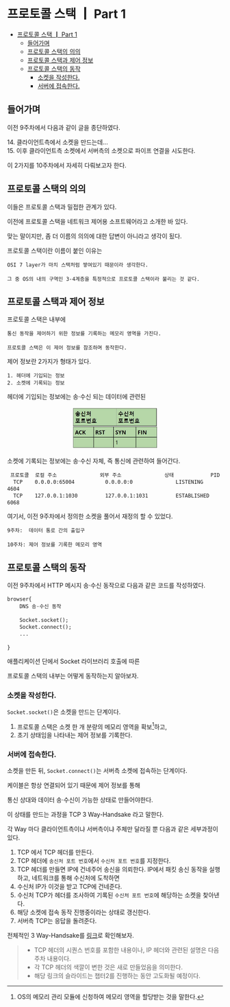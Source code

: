 # 프로토콜 스택 ┃ Part 1

- [프로토콜 스택 ┃ Part 1](#프로토콜-스택--part-1)
  - [들어가며](#들어가며)
  - [프로토콜 스택의 의의](#프로토콜-스택의-의의)
  - [프로토콜 스택과 제어 정보](#프로토콜-스택과-제어-정보)
  - [프로토콜 스택의 동작](#프로토콜-스택의-동작)
    - [소켓을 작성한다.](#소켓을-작성한다)
    - [서버에 접속한다.](#서버에-접속한다)

## 들어가며

이전 9주차에서 다음과 같이 글을 종단하였다.

<dl><dt>
14. 클라이언트측에서 소켓을 만드는데...
<br/>
15. 이후 클라이언트측 소켓에서 서버측의 소켓으로 파이프 연결을 시도한다.
</dt></dl>

이 2가지를 10주차에서 자세히 다뤄보고자 한다.

## 프로토콜 스택의 의의

이들은 프로토콜 스택과 밀접한 관계가 있다.

이전에 프로토콜 스택을 네트워크 제어용 소프트웨어라고 소개한 바 있다.

맞는 말이지만, 좀 더 이름의 의의에 대한 답변이 아니라고 생각이 됬다.

프로토콜 스택이란 이름이 붙인 이유는

    OSI 7 layer가 마치 스택처럼 쌓여있기 때문이라 생각한다.

    그 중 OS의 내의 구역인 3-4계층을 특정적으로 프로토콜 스택이라 불리는 것 같다.

## 프로토콜 스택과 제어 정보

프로토콜 스택은 내부에 

    통신 동작을 제어하기 위한 정보를 기록하는 메모리 영역을 가진다.

    프로토콜 스택은 이 제어 정보를 참조하며 동작한다.

제어 정보란 2가지가 형태가 있다.

    1. 헤더에 기입되는 정보
    2. 소켓에 기록되는 정보

헤더에 기입되는 정보에는 송·수신 되는 데이터에 관련된
            
<center>
<img width="40%" src="assets/tcp-header.jpg">
</center>

소켓에 기록되는 정보에는 송·수신 자체, 즉 통신에 관련하여 들어간다.

```shell
 프로토콜  로컬 주소              외부 주소              상태            PID
  TCP    0.0.0.0:65004          0.0.0.0:0              LISTENING       4604
  TCP    127.0.0.1:1030         127.0.0.1:1031         ESTABLISHED     6068
```

여기서, 이전 9주차에서 정의한 소켓을 풀어서 재정의 할 수 있었다.

    9주차:  데이터 통로 간의 출입구

    10주차: 제어 정보를 기록한 메모리 영역

## 프로토콜 스택의 동작

이전 9주차에서 HTTP 메시지 송·수신 동작으로 다음과 같은 코드를 작성하였다.

```
browser{
    DNS 송·수신 동작

    Socket.socket();  
    Socket.connect(); 
    ...

}
```
애플리케이션 단에서 Socket 라이브러리 호출에 따른 

프로토콜 스택의 내부는 어떻게 동작하는지 알아보자.

### 소켓을 작성한다.

`Socket.socket()`은 소켓을 만드는 단계이다.

1. 프로토콜 스택은 소켓 한 개 분량의 메모리 영역을 확보[^memory-allocate]하고,    
2. 초기 상태임을 나타내는 제어 정보를 기록한다.

[^memory-allocate]: OS의 메모리 관리 모듈에 신청하여 메모리 영역을 할당받는 것을 말한다.

### 서버에 접속한다.

소켓을 만든 뒤, `Socket.connect()`는 서버측 소켓에 접속하는 단계이다.

케이블은 항상 연결되어 있기 때문에 제어 정보를 통해 

통신 상대와 데이터 송·수신이 가능한 상태로 만들어야한다.

이 상태를 만드는 과정을 TCP 3 Way-Handsake 라고 말한다.

각 Way 마다 클라이언트측이냐 서버측이냐 주체만 달라질 뿐 다음과 같은 세부과정이 있다.

1. TCP 에서 TCP 헤더를 만든다.
2. TCP 헤더에 `송신처 포트 번호`에서 `수신처 포트 번호`를 지정한다.
3. TCP 헤더를 만들면 IP에 건네주어 송신을 의뢰한다. 
   IP에서 패킷 송신 동작을 실행하고, 네트워크를 통해 수신처에 도착하면
4. 수신처 IP가 이것을 받고 TCP에 건네준다.
5. 수신처 TCP가 헤더를 조사하여 기록된 `수신처 포트 번호`에 해당하는 소켓을 찾아낸다.
6. 해당 소켓에 접속 동작 진행중이라는 상태로 갱신한다.
7. 서버측 TCP는 응답을 돌려준다.

전체적인 3 Way-Handsake를 [링크](https://slides.com/kimyongki/deck-6258c3/embed)로 확인해보자.

> - TCP 헤더의 시퀀스 번호를 포함한 내용이나, 
    IP 헤더와 관련된 설명은 다음 주차 내용이다.
> - 각 TCP 헤더의 색깔이 변한 것은 새로 만들었음을 의미한다.
> - 해당 링크의 슬라이드는 챕터2를 진행하는 동안 고도화될 예정이다.